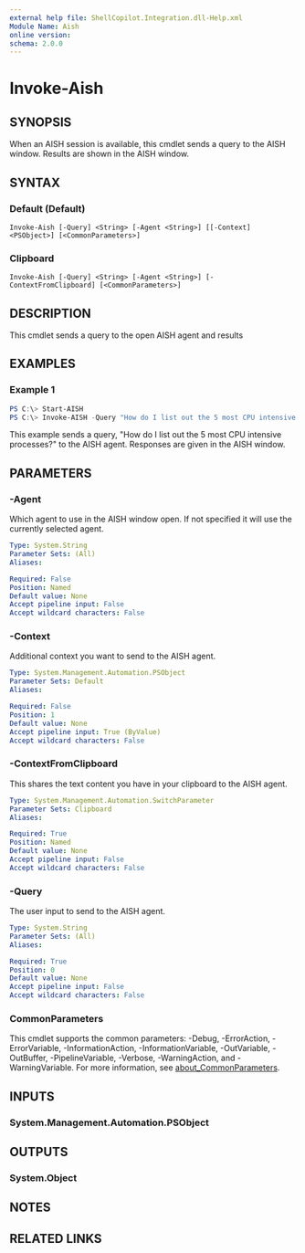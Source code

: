 ```yaml
---
external help file: ShellCopilot.Integration.dll-Help.xml
Module Name: Aish
online version:
schema: 2.0.0
---
```


# Invoke-Aish

## SYNOPSIS
When an AISH session is available, this cmdlet sends a query to the AISH window. Results are shown in the AISH window.

## SYNTAX

### Default (Default)
```
Invoke-Aish [-Query] <String> [-Agent <String>] [[-Context] <PSObject>] [<CommonParameters>]
```

### Clipboard
```
Invoke-Aish [-Query] <String> [-Agent <String>] [-ContextFromClipboard] [<CommonParameters>]
```

## DESCRIPTION
This cmdlet sends a query to the open AISH agent and results
## EXAMPLES

### Example 1
```powershell
PS C:\> Start-AISH
PS C:\> Invoke-AISH -Query "How do I list out the 5 most CPU intensive processes?"
```

This example sends a query, "How do I list out the 5 most CPU intensive processes?" to the AISH
agent. Responses are given in the AISH window.

## PARAMETERS

### -Agent
Which agent to use in the AISH window open. If not specified it will use the currently selected
agent.

```yaml
Type: System.String
Parameter Sets: (All)
Aliases:

Required: False
Position: Named
Default value: None
Accept pipeline input: False
Accept wildcard characters: False
```

### -Context
Additional context you want to send to the AISH agent.

```yaml
Type: System.Management.Automation.PSObject
Parameter Sets: Default
Aliases:

Required: False
Position: 1
Default value: None
Accept pipeline input: True (ByValue)
Accept wildcard characters: False
```

### -ContextFromClipboard
This shares the text content you have in your clipboard to the AISH agent.

```yaml
Type: System.Management.Automation.SwitchParameter
Parameter Sets: Clipboard
Aliases:

Required: True
Position: Named
Default value: None
Accept pipeline input: False
Accept wildcard characters: False
```

### -Query
The user input to send to the AISH agent.

```yaml
Type: System.String
Parameter Sets: (All)
Aliases:

Required: True
Position: 0
Default value: None
Accept pipeline input: False
Accept wildcard characters: False
```

### CommonParameters
This cmdlet supports the common parameters: -Debug, -ErrorAction, -ErrorVariable, -InformationAction, -InformationVariable, -OutVariable, -OutBuffer, -PipelineVariable, -Verbose, -WarningAction, and -WarningVariable. For more information, see [about_CommonParameters](http://go.microsoft.com/fwlink/?LinkID=113216).

## INPUTS

### System.Management.Automation.PSObject
## OUTPUTS

### System.Object
## NOTES

## RELATED LINKS
